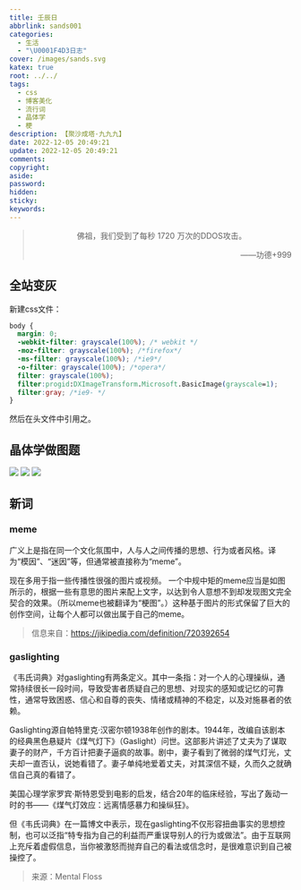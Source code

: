 ```yaml
---
title: 壬辰日
abbrlink: sands001
categories:
  - 生活
  - "\U0001F4D3日志"
cover: /images/sands.svg
katex: true
root: ../../
tags:
  - css
  - 博客美化
  - 流行词
  - 晶体学
  - 梗
description: 【聚沙成塔·九九九】
date: 2022-12-05 20:49:21
update: 2022-12-05 20:49:21
comments:
copyright:
aside:
password:
hidden: 
sticky:
keywords:
---
```


> <center>佛祖，我们受到了每秒 1720 万次的DDOS攻击。</center>
> <p align="right">——功德+999</p>
## 全站变灰
新建css文件：
```css
body {
  margin: 0;
  -webkit-filter: grayscale(100%); /* webkit */
  -moz-filter: grayscale(100%); /*firefox*/
  -ms-filter: grayscale(100%); /*ie9*/
  -o-filter: grayscale(100%); /*opera*/
  filter: grayscale(100%);
  filter:progid:DXImageTransform.Microsoft.BasicImage(grayscale=1); 
  filter:gray; /*ie9- */
}
```
然后在头文件中引用之。

## 晶体学做图题
![](../../../images/20221012/IMG_20221206_002938.jpg)
![](../../../images/20221012/IMG_20221206_013732.jpg)
![](../../../images/20221012/IMG_20221206_013738.jpg)

## 新词
### meme
广义上是指在同一个文化氛围中，人与人之间传播的思想、行为或者风格。译为“模因”、“迷因”等，但通常被直接称为“meme”。

现在多用于指一些传播性很强的图片或视‌频。
一个中规中矩的meme应当是如图所示的，根据一些有意思的图片来配上文字，以达到令人意想不到却发现图文完全契合的效果。（所以meme也被翻译为“梗图”。）这种基于图片的形式保留了巨大的创作空间，让每个人都可以做出属于自己的meme。
> 信息来自：https://jikipedia.com/definition/720392654

### gaslighting
《韦氏词典》对gaslighting有两条定义。其中一条指：对一个人的心理操纵，通常持续很长一段时间，导致受害者质疑自己的思想、对现实的感知或记忆的可靠性，通常导致困惑、信心和自尊的丧失、情绪或精神的不稳定，以及对施暴者的依赖。

Gaslighting源自帕特里克·汉密尔顿1938年创作的剧本。1944年，改编自该剧本的经典黑色悬疑片《煤气灯下》（Gaslight）问世。这部影片讲述了丈夫为了谋取妻子的财产，千方百计把妻子逼疯的故事。剧中，妻子看到了微弱的煤气灯光，丈夫却一直否认，说她看错了。妻子单纯地爱着丈夫，对其深信不疑，久而久之就确信自己真的看错了。

美国心理学家罗宾·斯特恩受到电影的启发，结合20年的临床经验，写出了轰动一时的书——《煤气灯效应：远离情感暴力和操纵狂》。

但《韦氏词典》在一篇博文中表示，现在gaslighting不仅形容扭曲事实的思想控制，也可以泛指“特专指为自己的利益而严重误导别人的行为或做法”。由于互联网上充斥着虚假信息，当你被激怒而抛弃自己的看法或信念时，是很难意识到自己被操控了。

> 来源：Mental Floss